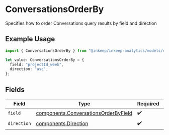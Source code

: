 # ConversationsOrderBy

Specifies how to order Conversations query results by field and direction

## Example Usage

```typescript
import { ConversationsOrderBy } from "@inkeep/inkeep-analytics/models/components";

let value: ConversationsOrderBy = {
  field: "projectId_week",
  direction: "asc",
};
```

## Fields

| Field                                                                                        | Type                                                                                         | Required                                                                                     | Description                                                                                  |
| -------------------------------------------------------------------------------------------- | -------------------------------------------------------------------------------------------- | -------------------------------------------------------------------------------------------- | -------------------------------------------------------------------------------------------- |
| `field`                                                                                      | [components.ConversationsOrderByField](../../models/components/conversationsorderbyfield.md) | :heavy_check_mark:                                                                           | N/A                                                                                          |
| `direction`                                                                                  | [components.Direction](../../models/components/direction.md)                                 | :heavy_check_mark:                                                                           | N/A                                                                                          |